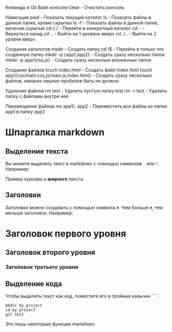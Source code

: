 Команды в Git Bash консоли
clear - Очистить консоль

Навигация
pwd - Показать текущий каталог
ls - Показать файлы в данной папке, кроме скрытых
ls -f - Показать файлы в данной папке, включая скрытые
cd c:/ - Перейти в конкретный каталог
cd - - Вернуться назад
cd .. - Выйти на 1 уровень вверх
cd../.. - Выйти на 2 уровня вверх

Создание каталогов
mkdir - Создать папку
cd !$ - Перейти в только что созданную папку
mkdir -p {app1,app2} - Создать сразу несколько папок
mkdir -p app/{css,js} - Создать сразу несколько вложенных папок

Создание файлов
touch index.html - Создать файл index.html
touch app/{css/main.css,js/main.js,index.html} - Создать сразу несколько файлов, никаких лишних пробелов быть не должно

Удаление файлов
rm test - Удалить пустую папку test
rm -r test - Удалить папку с файлами внутри неё

Перемещение файлов
mv app1/*.* app2 - Переместить все файлы из папки app1 в папку app2




# Шпаргалка markdown

## Выделение текста

Вы можете выделять текст в markdown с помощью символов `_` или `*`. Например:

Пример _курсива_ и **жирного** текста.

## Заголовки

Заголовки можно создавать с помощью символа `#`. Чем больше `#`, тем меньше заголовок. Например:

# Заголовок первого уровня
## Заголовок второго уровня
### Заголовок третьего уровня

## Выделение кода

Чтобы выделить текст как код, поместите его в тройные кавычки `````. 

```
mkdir my_project
cd my_project
git init
```
Это лишь некоторые функции markdown.
